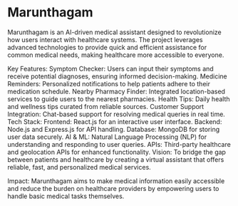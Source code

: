 # Marunthagam
Marunthagam is an AI-driven medical assistant designed to revolutionize how users interact with healthcare systems. The project leverages advanced technologies to provide quick and efficient assistance for common medical needs, making healthcare more accessible to everyone.

Key Features:
Symptom Checker: Users can input their symptoms and receive potential diagnoses, ensuring informed decision-making.
Medicine Reminders: Personalized notifications to help patients adhere to their medication schedule.
Nearby Pharmacy Finder: Integrated location-based services to guide users to the nearest pharmacies.
Health Tips: Daily health and wellness tips curated from reliable sources.
Customer Support Integration: Chat-based support for resolving medical queries in real time.
Tech Stack:
Frontend: React.js for an interactive user interface.
Backend: Node.js and Express.js for API handling.
Database: MongoDB for storing user data securely.
AI & ML: Natural Language Processing (NLP) for understanding and responding to user queries.
APIs: Third-party healthcare and geolocation APIs for enhanced functionality.
Vision:
To bridge the gap between patients and healthcare by creating a virtual assistant that offers reliable, fast, and personalized medical services.

Impact:
Marunthagam aims to make medical information easily accessible and reduce the burden on healthcare providers by empowering users to handle basic medical tasks themselves.
